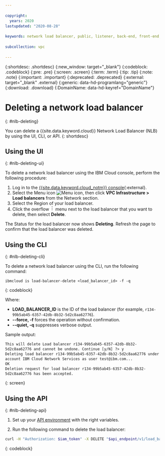 ```yaml
---

copyright:
  years: 2020
lastupdated: "2020-08-28"

keywords: network load balancer, public, listener, back-end, front-end, pool, round-robin, weighted, connections, methods, policies, APIs, access, ports, vpc, vpc network, delete

subcollection: vpc

---
```


{:shortdesc: .shortdesc}
{:new_window: target="_blank"}
{:codeblock: .codeblock}
{:pre: .pre}
{:screen: .screen}
{:term: .term}
{:tip: .tip}
{:note: .note}
{:important: .important}
{:deprecated: .deprecated}
{:external: target="_blank" .external}
{:generic: data-hd-programlang="generic"}
{:download: .download}
{:DomainName: data-hd-keyref="DomainName"}

# Deleting a network load balancer
{: #nlb-deleting}

You can delete a {{site.data.keyword.cloud}} Network Load Balancer (NLB) by using the UI, CLI, or API.
{: shortdesc}

## Using the UI
{: #nlb-deleting-ui}

To delete a network load balancer using the IBM Cloud console, perform the following procedure:

1. Log in to the [{{site.data.keyword.cloud_notm}} console](https://cloud.ibm.com){:external}.
1. Select the Menu icon ![Menu icon](../../icons/icon_hamburger.svg), then click **VPC Infrastructure > Load balancers** from the Network section. 
1. Select the Region of your load balancer. 
1. Click the overflow ![overflow menu](images/overflow.png) menu next to the load balancer that you want to delete, then select **Delete**.

The Status for the load balancer now shows **Deleting**. Refresh the page to confirm that the load balancer was deleted.

## Using the CLI
{: #nlb-deleting-cli}

To delete a network load balancer using the CLI, run the following command:

  ```
  ibmcloud is load-balancer-delete <load_balancer_id> -f -q
  ```
  {: codeblock}

Where:

* **LOAD_BALANCER_ID** is the ID of the load balancer (for example, `r134-99b5ab45-6357-42db-8b32-5d2c8aa62776`).
* **--force, -f** forces the operation without confirmation.
* **--quiet, -q** suppresses verbose output.

Sample output:

```
This will delete Load balancer r134-99b5ab45-6357-42db-8b32-5d2c8aa62776 and cannot be undone. Continue [y/N] ?> y
Deleting load balancer r134-99b5ab45-6357-42db-8b32-5d2c8aa62776 under account IBM Cloud Network Services as user test@ibm.com...
OK
Deletion request for load balancer r134-99b5ab45-6357-42db-8b32-5d2c8aa62776 has been accepted.
```
{: screen}

## Using the API
{: #nlb-deleting-api}

1. Set up your [API environment](/docs/vpc?topic=vpc-set-up-environment#api-prerequisites-setup) with
the right variables. 

2. Run the following command to delete the load balancer:

```bash
curl -H "Authorization: $iam_token" -X DELETE "$api_endpoint/v1/load_balancers/$lbid?version=$api_version&generation=2"
```
{: codeblock}

